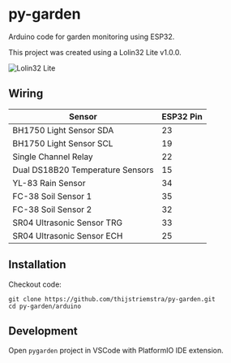 py-garden
=========

Arduino code for garden monitoring using ESP32.

This project was created using a Lolin32 Lite v1.0.0.

![Lolin32 Lite](../doc/lolin32_lite_v1.0.0.jpg?raw=true "Lolin32 Lite")

## Wiring

| Sensor | ESP32 Pin |
| --- | --- |
| BH1750 Light Sensor SDA | 23 |
| BH1750 Light Sensor SCL | 19 |
| Single Channel Relay | 22 |
| Dual DS18B20 Temperature Sensors | 15 |
| YL-83 Rain Sensor | 34 |
| FC-38 Soil Sensor 1 | 35 |
| FC-38 Soil Sensor 2 | 32 |
| SR04 Ultrasonic Sensor TRG | 33 |
| SR04 Ultrasonic Sensor ECH | 25 |

## Installation

Checkout code:

```console
git clone https://github.com/thijstriemstra/py-garden.git
cd py-garden/arduino
```

## Development

Open `pygarden` project in VSCode with PlatformIO IDE extension.
